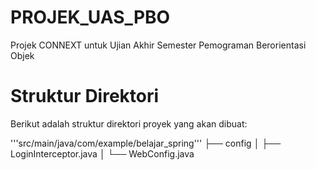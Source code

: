 # PROJEK_UAS_PBO
Projek CONNEXT untuk Ujian Akhir Semester Pemograman Berorientasi Objek

# Struktur Direktori
Berikut adalah struktur direktori proyek yang akan dibuat:

'''src/main/java/com/example/belajar_spring'''
    ├── config
    │   ├── LoginInterceptor.java
    │   └── WebConfig.java
    
